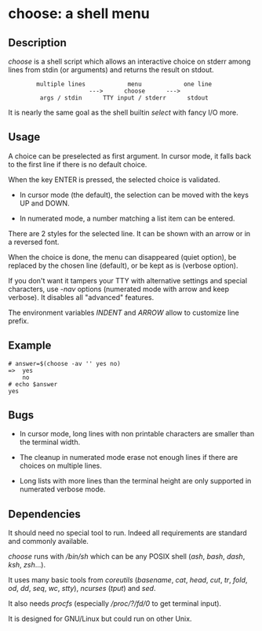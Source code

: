 choose: a shell menu
====================

Description
-----------

_choose_ is a shell script which allows an interactive choice on stderr among lines from stdin (or arguments) and returns the result on stdout.

            multiple lines            menu            one line
                           --->      choose      --->
             args / stdin      TTY input / stderr      stdout

It is nearly the same goal as the shell builtin _select_ with fancy I/O more.


Usage
-----

A choice can be preselected as first argument. In cursor mode, it falls back to the first line if there is no default choice.

When the key ENTER is pressed, the selected choice is validated.

* In cursor mode (the default), the selection can be moved with the keys UP and DOWN.

* In numerated mode, a number matching a list item can be entered.

There are 2 styles for the selected line. It can be shown with an arrow or in a reversed font.

When the choice is done, the menu can disappeared (quiet option), be replaced by the chosen line (default), or be kept as is (verbose option).

If you don't want it tampers your TTY with alternative settings and special characters, use _-nav_ options (numerated mode with arrow and keep verbose). It disables all "advanced" features.

The environment variables _INDENT_ and _ARROW_ allow to customize line prefix.


Example
-------

    # answer=$(choose -av '' yes no)
    =>  yes
        no
    # echo $answer
    yes


Bugs
----

* In cursor mode, long lines with non printable characters are smaller than the terminal width.

* The cleanup in numerated mode erase not enough lines if there are choices on multiple lines.

* Long lists with more lines than the terminal height are only supported in numerated verbose mode.


Dependencies
------------

It should need no special tool to run. Indeed all requirements are standard and commonly available.

_choose_ runs with _/bin/sh_ which can be any POSIX shell (_ash_, _bash_, _dash_, _ksh_, _zsh_...).

It uses many basic tools from _coreutils_ (_basename_, _cat_, _head_, _cut_, _tr_, _fold_, _od_, _dd_, _seq_, _wc_, _stty_), _ncurses_ (_tput_) and _sed_.

It also needs _procfs_ (especially _/proc/?/fd/0_ to get terminal input).

It is designed for GNU/Linux but could run on other Unix.

